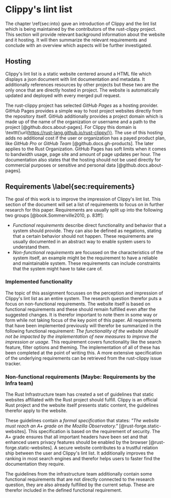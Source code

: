 # Clippy's lint list
<!-- Reviewed: 1x newly written. -->
The chapter \ref{sec:into} gave an introduction of Clippy and the lint list which is being maintained by the contributors of the rust-clippy project. This section will provide relevant background information about the website and it hosting. It will then summarize the relevant requirements and conclude with an overview which aspects will be further investigated.

## Hosting
<!-- Reviewed: 1x newly written. -->
Clippy's lint list is a static website centered around a HTML file which displays a json document with lint documentation and metadata. It additionally references resources by other projects but these two are the only once that are directly hosted in project. The website is automatically updated and deployed with every merged pull request.

The rust-clippy project has selected _GitHub Pages_ as a hosting provider. GitHub Pages provides a simple way to host project websites directly from the repository itself. GitHub additionally provides a project domain which is made up of the name of the organization or username and a path to the project [@github.docs.about-pages]. For Clippy this domain is \texttt{\url{https://rust-lang.github.io/rust-clippy/}}. The use of this hosting adds no additional cost if the user or organization has a payed product plan, like _GitHub Pro_ or _GitHub Team_ [@github.docs.gh-products]. The later applies to the Rust Organization. GitHub Pages has soft limits when it comes to bandwidth usage, page site and amount of page updates per hour. The documentation also states that the hosting should not be used directly for commercial purposes or sensitive and personal data [@github.docs.about-pages].

## Requirements \label{sec:requirements}
The goal of this work is to improve the impression of Clippy's lint list. This section of the document will set a list of requirements to focus on in further research for this paper. Requirements are usually split up into the following two groups [@book.Sommerville2010, p. 83ff]:

* *Functional requirements* describe direct functionality and behavior that a system should provide. They can also be defined as negations, stating that a certain behavior should not happen. These requirements are usually documented in an abstract way to enable system users to understand them.
* *Non-functional requirements* are focussed on the characteristics of the system itself, an example might be the requirement to have a reliable and maintainable system. These requirements can include constraints that the system might have to take care of.

### Implemented functionality
The topic of this assignment focusses on the perception and impression of Clippy's lint list as an entire system. The research question therefor puts a focus on non-functional requirements. The website itself is based on functional requirements and these should remain fulfilled even after the suggested changes. It is therefor important to note them in some way or form while not taking focus of the key point of this paper. All requirements that have been implemented previously will therefor be summarized in the following functional requirement: _The functionality of the website should not be impacted by the implementation of new measures to improve the impression or usage._ This requirement covers functionality like the search feature, filter options and theming. The implementation of all of these has been completed at the point of writing this. A more extensive specification of the underlying requirements can be retrieved from the rust-clippy issue tracker.

### Non-functional requirements (Maybe: Requirements by the Infra team)
The Rust Infrastructure team has created a set of guidelines that static websites affiliated with the Rust project should fulfill. Clippy is an official Rust project and the website itself presents static content, the guidelines therefor apply to the website. 

These guidelines contain a _formal specification_ that states: _"The website must reach an A+ grade on the Mozilla Observatory."_ [@rust-forge.static-websites]. This specification is based on the requirement of security. The A+ grade ensures that all important headers have been set and that enhanced users privacy features should be enabled by the browser [@rust-forge.static-websites]. A secure website contributes to a trustful relation ship between the user and Clippy's lint list. It additionally improves the ranking in most search engines and therefor helps users to faster find the documentation they require. <!-- TODO xFrednet 2021--04-24: quelle? -->

The guidelines from the infrastructure team additionally contain some functional requirements that are not directly connected to the research question, they are also already fulfilled by the current setup. These are therefor included in the defined functional requirement. 


<!-- 
TODO xFrednet 2021-04-24: mention that GitHub pages are officially recommended as a hosting provider 
https://forge.rust-lang.org/infra/guidelines/static-websites.html
-->

<!--
## Functional requirements
* List formal requirements
* Say: These formal requirements have also been defined as formal specifications:
* *Formal specifications*: Specifications that are unambiguous and formally defined. Formal specifications have the advantage that the precise description and limited scope reduce misunderstandings. These specifications are usually a translation of user requirements which are often expressed in natural language. This translation forces a detailed analysis of the requirements which often catches errors in them, that were previously hidden by ambiguous language. The fulfillment of these specifications can also be verified using manual or tool-supported methods [@book.Sommerville2010, p. 334].
    * Technical security measured by Mozilla Observatory

## Non-functional requirements
* We need SPEED
    * Why are these informal? This paper want's to focus and work on the technical background not on fining the most optimal solution

## Specifications
Or summary what ever works better

-->

<!--
This section can be expanded if more text is needed.

You might read that sentence and ask: WHAT?

So, let me rage a bit. My university had the _brilliant_ idea to create these assignments which are
not even recognized by other universities but are needed for their specific master. This sounds
stupid enough but hey, that means they are optional or only required for master students right?
No, that's not how management works with them...

While raging I have to say that it does have some purpose. We learn how to write scientific
papers before our actual theses. That point given, why do I need to write six of them???
The last papers took a lot of work specially for someone who kind of struggles with writing and
there was only positive feedback why do I need to write even more?

Okay, let's end the rage here. The simple answer is that these assignments have a page requirement
of 10 pages +- 10%. This means that I might have to waste my time and your time just to reach the
required page count even if all important aspects have been said...

I'm just a bit frustrated by people and systems who waste my lifetime. That's the most valuable
resource I have.
-->